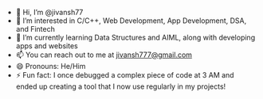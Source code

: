 - 👋 Hi, I’m @jivansh77
- 👀 I’m interested in C/C++, Web Development, App Development, DSA, and Fintech
- 🌱 I’m currently learning Data Structures and AIML, along with developing apps and websites
- 📫 You can reach out to me at jivansh777@gmail.com
- 😄 Pronouns: He/Him
- ⚡ Fun fact: I once debugged a complex piece of code at 3 AM and ended up creating a tool that I now use regularly in my projects!
